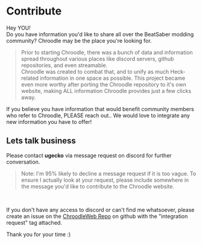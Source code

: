 # Contribute

Hey YOU! 
<br>
Do you have information you'd like to share all over the BeatSaber modding community? Chroodle may be the place you're looking for.

> Prior to starting Chroodle, there was a bunch of data and information spread throughout various places like discord servers, github repositories, and even streamable. <br> Chroodle was created to combat that, and to unify as much Heck-related information in one space as possible. This project became even more worthy after porting the Chroodle repository to it's own website, making ALL information Chroodle provides just a few clicks away.

If you believe you have information that would benefit community members who refer to Chroodle, PLEASE reach out.. We would love to integrate any new information you have to offer!

## Lets talk business

Please contact **ugecko** via message request on discord for further conversation.

> Note: I'm 95% likely to decline a message request if it is too vague. To ensure I actually look at your request, please include somewhere in the message you'd like to contribute to the Chroodle website.
<br>

If you don't have any access to discord or can't find me whatsoever, please create an issue on the [ChroodleWeb Repo](https://github.com/UGEcko/chroodleWeb/issues) on github with the "integration request" tag attached.

Thank you for your time :)